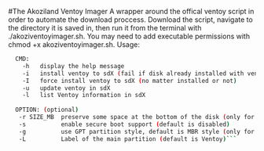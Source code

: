 #The Akoziland Ventoy Imager
A wrapper around the offical ventoy script in order to automate the download proccess.
Download the script, navigate to the directory it is saved in, then run it from the terminal with ./akoziventoyimager.sh.
You may need to add executable permissions with chmod +x akoziventoyimager.sh.
Usage:
```akoziventoyimager.sh CMD [ OPTION ] /dev/sdX
  CMD:
    -h   display the help message
    -i   install ventoy to sdX (fail if disk already installed with ventoy)
    -I   force install ventoy to sdX (no matter installed or not)
    -u   update ventoy in sdX
    -l   list Ventoy information in sdX
    
  OPTION: (optional)
   -r SIZE_MB  preserve some space at the bottom of the disk (only for install)
   -s          enable secure boot support (default is disabled)
   -g          use GPT partition style, default is MBR style (only for install)
   -L          Label of the main partition (default is Ventoy)```
